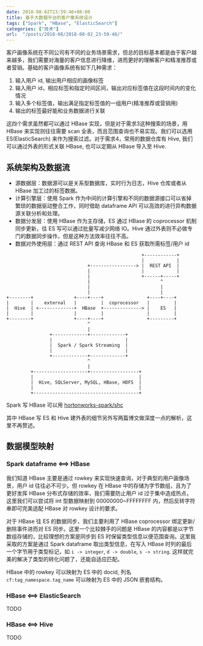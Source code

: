 ```yaml
---
date: 2018-08-02T23:59:46+08:00
title: 基于大数据平台的客户像系统设计
tags: ["Spark", "HBase", "ElasticSearch"]
categories: ["技术"]
url:  "/posts/2018-08/2018-08-02_23-59-46/"
---
```


客户画像系统在不同公司有不同的业务场景需求，但总的目标基本都是由于客户越来越多，我们需要对海量的客户信息进行降维，进而更好的理解客户和精准推荐或者营销。基础的客户画像系统有如下几种需求：

1. 输入用户 id, 输出用户相应的画像标签
2. 输入用户 id，相应标签和指定时间区间，输出对应标签值在这段时间内的变化情况
3. 输入多个标签值，输出满足指定标签值的一组用户(精准推荐或营销用)
4. 输出的标签最好能和业务数据进行关联

这四个需求虽然都可以通过 HBase 实现，但是对于需求3这种搜索的场景，用 HBase 来实现则往往需要 scan 全表，而且范围查询也不易实现。我们可以选用 ES(ElasticSearch) 来作为搜索过滤。对于需求4，常用的数据仓库有 Hive, 我们可以通过外表的形式关联 HBase, 也可以定期从 HBase 导入至 Hive.

## 系统架构及数据流

- 源数据层：数据源可以是关系型数据库，实时行为日志，Hive 仓库或者从 HBase 加工过的标签数据。
- 计算引擎层：使用 Spark 作为中间的计算引擎和不同的数据源接口可以省掉繁琐的数据驱动整合工作，同时借助 dataframe API 可以高效的进行异构数据源关联分析和处理。
- 数据分发层：使用 HBase 作为主存储，ES 通过 HBase 的 coprocessor 机制同步更新，往 ES 写可以通过批量写减少网络 IO。Hive 通过外表则不必做专门的数据同步操作，但是这种方法效率往往不高。
- 数据对外使用层：通过 REST API 查询 HBase 和 ES 获取所需标签/用户 id

```
                                                  +------------+
                                                  |            |
                              +-----------------> |  REST API  |
                              |                   |            |
                              |                   +------+-----+
                              |                          ^
                              |                          |
                              |                          |
+--------+               +----+----+                +----+----+
|        |    external   |         |  coprocessor   |         |
|  Hive  | <-------------+  HBase  +--------------> |    ES   |
|        |               |         |                |         |
+--------+               +----+----+                +---------+
                              ^
                              |
                +-------------+-------------+
                |                           |
                |  Spark / Spark Streaming  |
                |                           |
                +-------------+-------------+
                              ^
                              |
         +--------------------+------------------+
         |                                       |
         |  Hive, SQLServer, MySQL, HBase, HDFS  |
         |                                       |
         +---------------------------------------+
```

Spark 写 HBase 可以用 [hortonworks-spark/shc](https://github.com/hortonworks-spark/shc)

其中 HBase 写 ES 和 Hive 建外表的细节另外写两篇博文做深度一点的解析，这里不再赘述。

## 数据模型映射

### Spark dataframe <==> HBase

我们知道 HBase 主要是通过 rowkey 来实现快速查询，对于典型的用户画像场景，用户 id 往往必不可少。但 rowkey 在 HBase 中的存储为字节数组，且为了更好发挥 HBase 分布式存储的效率，我们需要防止用户 id 过于集中造成热点，这里我们可以尝试将 int 型数据映射到 00000000~FFFFFFFF 内，然后反转字符串即可完美适配 HBase 对 rowkey 设计的要求。

对于 HBase 往 ES 的数据同步，我们主要利用了 HBase coprocessor 绑定更新/删除事件进而对 ES 同步。这里一个比较棘手的问题是 HBase 的内容都是以字节数组存储的，比较理想的方案是同步到 ES 时保留类型信息以便范围查询。这里我采取的方案是通过 Spark dataframe 取出类型信息，在写入 HBase 时列的最后一个字节用于类型标记，如 `i -> integer`, `d -> double`, `s -> string`. 这样就完美的解决了类型的转化问题了，还能自适应匹配。

HBase 中的 rowkey 可以映射为 ES 中的 docid, 列名 `cf:tag_namespace.tag_name` 可以映射为 ES 中的 JSON 嵌套结构。

### HBase <==> ElasticSearch

TODO

### HBase <==> Hive

TODO
